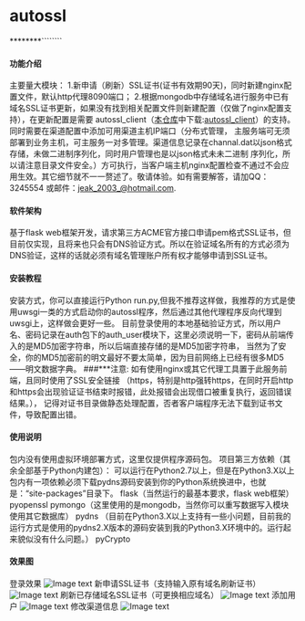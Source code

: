 # autossl
********````````
#### 功能介绍
主要量大模块：
    1.新申请（刷新）SSL证书(证书有效期90天)，同时新建nginx配置文件，默认http代理8090端口；
    2.根据mongodb中存储域名进行服务中已有域名SSL证书更新，如果没有找到相关配置文件则新建配置（仅做了nginx配置支持），在更新配置是需要
    autossl_client（[本仓库](https://gitee.com/luowei_lv)中下载:[autossl_client](https://gitee.com/luowei_lv/autossl_client)）的支持。同时需要在渠道配置中添加可用渠道主机IP端口（分布式管理，
    主服务端可无须部署到业务主机，可主服务一对多管理。渠道信息记录在channal.dat以json格式存储，未做二进制序列化，同时用户管理也是以json格式未未二进制
    序列化，所以请注意目录文件安全。）方可执行，当客户端主机nginx配置检查不通过不会应用生效。其它细节就不一一赘述了。敬请体验。如有需要解答，请加QQ：3245554
    或邮件：[jeak_2003_@hotmail.com](mailto:jeak_2003_@hotmail.com).
#### 软件架构
基于flask web框架开发，请求第三方ACME官方接口申请pem格式SSL证书，但目前仅实现，且将来也只会有DNS验证方式。所以在验证域名所有的方式必须为DNS验证，这样的话就必须有域名管理账户所有权才能够申请到SSL证书。


#### 安装教程

安装方式，你可以直接运行Python run.py,但我不推荐这样做，我推荐的方式是使用uwsgi一类的方式启动你的autossl程序，然后通过其他代理程序反向代理到uwsgi上，这样做会更好一些。
目前登录使用的本地基础验证方式，所以用户名、密码记录在auth包下的auth_user模块下，这里必须说明一下，密码从前端传入的是MD5加密字符串，所以后端直接存储的是MD5加密字符串，
当然为了安全，你的MD5加密前的明文最好不要太简单，因为目前网络上已经有很多MD5——明文数据字典。
###***注意:
    如有使用nginx或其它代理工具置于此服务前端，且同时使用了SSL安全链接
    （https，特别是http强转https，在同时开启http和https会出现验证证书结束时报错，此处报错会出现借口被重复执行，返回错误结果。），
    记得对证书目录做静态处理配置，否者客户端程序无法下载到证书文件，导致配置出错。

#### 使用说明

包内没有使用虚拟环境部署方式，这里仅提供程序源码包。
项目第三方依赖（其余全部基于Python内建包）：
	可以运行在Python2.7以上，但是在Python3.X以上包内有一项依赖必须下载pydns源码安装到你的Python系统换进中，也就是：“site-packages”目录下。
	flask（当然运行的最基本要求，flask web框架）
	pyopenssl
	pymongo（这里使用的是mongodb，当然你可以重写数据写入模块使用其它数据库）
	pydns （目前在Python3.X以上支持有一些小问题，目前我的运行方式是使用的pydns2.X版本的源码安装到我的Python3.X环境中的。运行起来貌似没有什么问题。）
	pyCrypto

#### 效果图
登录效果
![Image text](https://gitee.com/luowei_lv/autossl/blob/master/static/images/img/QQ截图20190920095545.png)
新申请SSL证书（支持输入原有域名刷新证书）
![Image text](https://gitee.com/luowei_lv/autossl/blob/master/static/images/img/QQ截图20190920095624.png)
刷新已存储域名SSL证书（可更换相应域名）
![Image text](https://gitee.com/luowei_lv/autossl/blob/master/static/images/img/QQ截图20190920095851.png)
添加用户
![Image text](https://gitee.com/luowei_lv/autossl/blob/master/static/images/img/QQ截图20190920095915.png)
修改渠道信息
![Image text](https://gitee.com/luowei_lv/autossl/blob/master/static/images/img/QQ截图20190920100014.png)